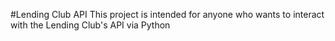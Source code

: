 #Lending Club API
This project is intended for anyone who wants to interact with the Lending Club's API via Python